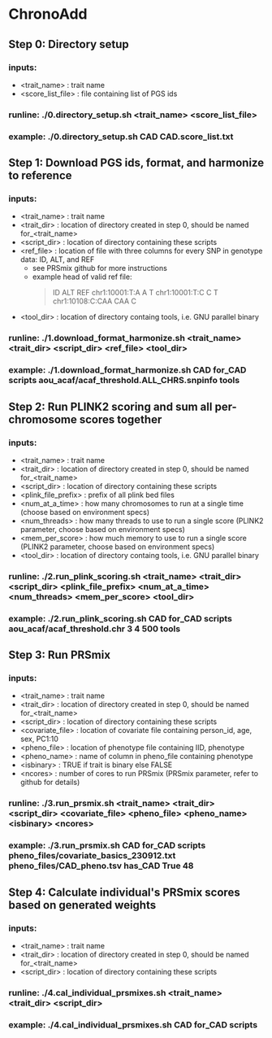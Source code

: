 # ChronoAdd

## Step 0: Directory setup

### inputs: 
* <trait_name> : trait name
* <score_list_file> : file containing list of PGS ids
### runline: ./0.directory_setup.sh <trait_name> <score_list_file>
### example: ./0.directory_setup.sh CAD CAD.score_list.txt



## Step 1: Download PGS ids, format, and harmonize to reference

### inputs: 
* <trait_name> : trait name
* <trait_dir> : location of directory created in step 0, should be named for_<trait_name>
* <script_dir> : location of directory containing these scripts
* <ref_file> : location of file with three columns for every SNP in genotype data: ID, ALT, and REF
  * see PRSmix github for more instructions
  * example head of valid ref file:
    >   ID      ALT     REF
    >   chr1:10001:T:A  A       T
    >   chr1:10001:T:C  C       T
    >   chr1:10108:C:CAA        CAA     C
* <tool_dir> : location of directory containg tools, i.e. GNU parallel binary
  
### runline: ./1.download_format_harmonize.sh <trait_name> <trait_dir> <script_dir> <ref_file> <tool_dir>
### example: ./1.download_format_harmonize.sh CAD for_CAD scripts aou_acaf/acaf_threshold.ALL_CHRS.snpinfo tools



## Step 2: Run PLINK2 scoring and sum all per-chromosome scores together

### inputs: 
* <trait_name> : trait name
* <trait_dir> : location of directory created in step 0, should be named for_<trait_name>
* <script_dir> : location of directory containing these scripts
* <plink_file_prefix> : prefix of all plink bed files
* <num_at_a_time> : how many chromosomes to run at a single time (choose based on environment specs)
* <num_threads> : how many threads to use to run a single score (PLINK2 parameter, choose based on environment specs)
* <mem_per_score> : how much memory to use to run a single score (PLINK2 parameter, choose based on environment specs)
* <tool_dir> : location of directory containg tools, i.e. GNU parallel binary

### runline: ./2.run_plink_scoring.sh <trait_name> <trait_dir> <script_dir> <plink_file_prefix> <num_at_a_time> <num_threads> <mem_per_score> <tool_dir>
### example: ./2.run_plink_scoring.sh CAD for_CAD scripts aou_acaf/acaf_threshold.chr 3 4 500 tools



## Step 3: Run PRSmix

### inputs: 
* <trait_name> : trait name
* <trait_dir> : location of directory created in step 0, should be named for_<trait_name>
* <script_dir> : location of directory containing these scripts
* <covariate_file> : location of covariate file containing person_id, age, sex, PC1:10
* <pheno_file> : location of phenotype file containing IID, phenotype
* <pheno_name> : name of column in pheno_file containing phenotype
* <isbinary\> : TRUE if trait is binary else FALSE
* <ncores\> : number of cores to run PRSmix (PRSmix parameter, refer to github for details)

### runline: ./3.run_prsmix.sh <trait_name> <trait_dir> <script_dir> <covariate_file> <pheno_file> <pheno_name> <isbinary\> <ncores\>
### example: ./3.run_prsmix.sh CAD for_CAD scripts pheno_files/covariate_basics_230912.txt pheno_files/CAD_pheno.tsv has_CAD True 48



## Step 4: Calculate individual's PRSmix scores based on generated weights

### inputs: 
* <trait_name> : trait name
* <trait_dir> : location of directory created in step 0, should be named for_<trait_name>
* <script_dir> : location of directory containing these scripts

### runline: ./4.cal_individual_prsmixes.sh <trait_name> <trait_dir> <script_dir> 
### example: ./4.cal_individual_prsmixes.sh CAD for_CAD scripts



